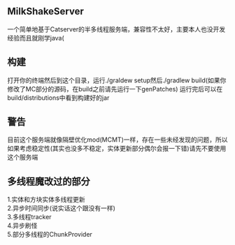 ## MilkShakeServer
一个简单地基于Catserver的半多线程服务端，兼容性不太好，主要本人也没开发经验而且就刚学java(
## 构建
打开你的终端然后到这个目录，运行./graldew setup然后./gradlew build(如果你修改了MC部分的源码，在build之前请先运行一下genPatches)
运行完后可以在build/distributions中看到构建好的jar
## 警告
目前这个服务端就像隔壁优化mod(MCMT)一样，存在一些未经发现的问题，所以如果考虑稳定性(其实也没多不稳定，实体更新部分偶尔会报一下错)请先不要使用这个服务端
## 多线程魔改过的部分
 1.实体和方块实体多线程更新\
 2.异步时间同步(说实话这个跟没有一样)\
 3.多线程tracker\
 4.异步刷怪\
 5.部分多线程的ChunkProvider
 